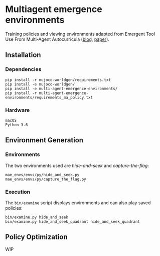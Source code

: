 # Multiagent emergence environments
Training policies and viewing environments adapted from Emergent Tool Use From Multi-Agent Autocurricula ([blog](https://openai.com/blog/emergent-tool-use/), [paper](https://arxiv.org/abs/1909.07528)).

## Installation
### Dependencies
```
pip install -r mujoco-worldgen/requirements.txt
pip install -e mujoco-worldgen/
pip install -e multi-agent-emergence-environments/
pip install -r multi-agent-emergence-environments/requirements_ma_policy.txt
```
### Hardware
```
macOS
Python 3.6
```

## Environment Generation
### Environments
The two environments used are *hide-and-seek* and *capture-the-flag*:
```
mae_envs/envs/py/hide_and_seek.py
mae_envs/envs/py/capture_the_flag.py
```
### Execution
The `bin/examine` script displays environments and can also play saved policies:
```
bin/examine.py hide_and_seek
bin/examine.py hide_and_seek_quadrant hide_and_seek_quadrant
``` 

## Policy Optimization
WIP
